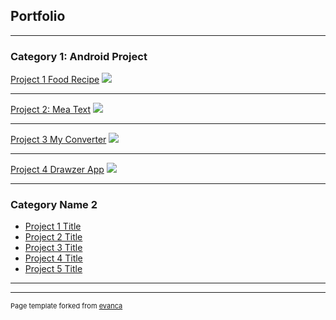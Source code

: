 ## Portfolio

---

### Category 1: Android Project


[Project 1 Food Recipe](/sample_page)
<img src="https://drive.google.com/uc?export=view&id=164PjKnSV7r4gJMQJNt4SvN3E2UjT3z0f"/>

---
[Project 2: Mea Text](/pdf/sample_presentation.pdf)
<img src="images/dummy_thumbnail.jpg?raw=true"/>

---
[Project 3 My Converter](http://example.com/)
<img src="images/dummy_thumbnail.jpg?raw=true"/>

---
[Project 4 Drawzer App](http://example.com/)
<img src="images/dummy_thumbnail.jpg?raw=true"/>

---

### Category Name 2

- [Project 1 Title](http://example.com/)
- [Project 2 Title](http://example.com/)
- [Project 3 Title](http://example.com/)
- [Project 4 Title](http://example.com/)
- [Project 5 Title](http://example.com/)

---




---
<p style="font-size:11px">Page template forked from <a href="https://github.com/evanca/quick-portfolio">evanca</a></p>
<!-- Remove above link if you don't want to attibute -->
